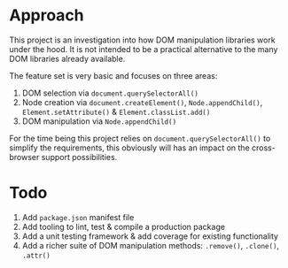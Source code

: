 # Approach

This project is an investigation into how DOM manipulation libraries work under the hood. It is not intended to be a 
practical alternative to the many DOM libraries already available.
 
The feature set is very basic and focuses on three areas:

1. DOM selection via `document.querySelectorAll()`
2. Node creation via `document.createElement()`,  `Node.appendChild()`, `Element.setAttribute()` & `Element.classList.add()`
3. DOM manipulation via `Node.appendChild()`

For the time being this project relies on `document.querySelectorAll()` to simplify the requirements, this obviously 
will has an impact on the cross-browser support possibilities. 

# Todo

1. Add `package.json` manifest file
2. Add tooling to lint, test & compile a production package 
3. Add a unit testing framework & add coverage for existing functionality
4. Add a richer suite of DOM manipulation methods: `.remove()`, `.clone()`, `.attr()`